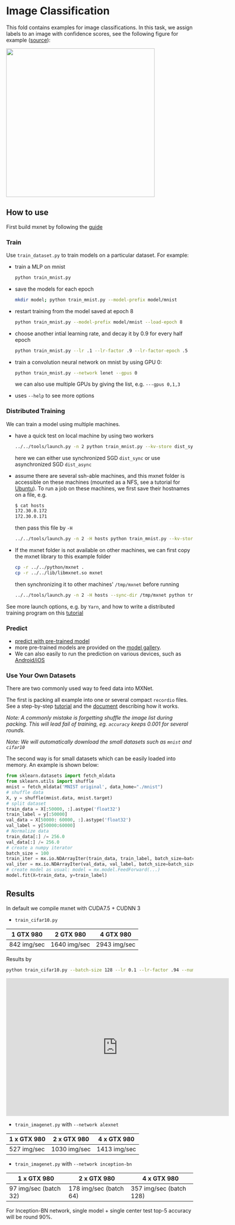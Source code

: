 # Image Classification

This fold contains examples for image classifications. In this task, we assign
labels to an image with confidence scores, see the following figure for example ([source](http://papers.nips.cc/paper/4824-imagenet-classification-with-deep-convolutional-neural-networks.pdf)):

<img src=https://raw.githubusercontent.com/dmlc/web-data/master/mxnet/image/image-classification.png
width=400/>

## How to use

First build mxnet by following the [guide](http://mxnet.readthedocs.org/en/latest/build.html)

### Train

Use `train_dataset.py` to train models on a particular dataset. For example:

- train a MLP on mnist

  ```bash
  python train_mnist.py
  ```

- save the models for each epoch

  ```bash
  mkdir model; python train_mnist.py --model-prefix model/mnist
  ```

- restart training from the model saved at epoch 8

  ```bash
  python train_mnist.py --model-prefix model/mnist --load-epoch 8
  ```

- choose another intial learning rate, and decay it by 0.9 for every half epoch

  ```bash
  python train_mnist.py --lr .1 --lr-factor .9 --lr-factor-epoch .5
  ```

- train a convolution neural network on mnist by using GPU 0:

  ```bash
  python train_mnist.py --network lenet --gpus 0
  ```

  we can also use multiple GPUs by giving the list, e.g. `---gpus 0,1,3`

- uses `--help` to see more options

### Distributed Training

We can train a model using multiple machines.

- have a quick test on local machine by using two workers

  ```bash
  ../../tools/launch.py -n 2 python train_mnist.py --kv-store dist_sync
  ```

  here we can either use synchronized SGD `dist_sync` or use asynchronized SGD
  `dist_async`

- assume there are several ssh-able machines, and this mxnet folder is
  accessible on these machines (mounted as a NFS, see a tutorial for [Ubuntu](https://help.ubuntu.com/lts/serverguide/network-file-system.html)). To run a job on these machines, we
  first save their hostnames on a file, e.g.

  ```bash
  $ cat hosts
  172.30.0.172
  172.30.0.171
  ```

  then pass this file by `-H`

  ```bash
  ../../tools/launch.py -n 2 -H hosts python train_mnist.py --kv-store dist_sync
  ```

- If the mxnet folder is not available on other machines, we can first copy the mxnet
  library to this example folder


  ```bash
  cp -r ../../python/mxnet .
  cp -r ../../lib/libmxnet.so mxnet
  ```

  then synchronizing it to other machines' `/tmp/mxnet` before running

  ```bash
  ../../tools/launch.py -n 2 -H hosts --sync-dir /tmp/mxnet python train_mnist.py --kv-store dist_sync
  ```

See more launch options, e.g. by `Yarn`, and how to write a distributed training
program on this [tutorial](http://mxnet.readthedocs.org/en/latest/distributed_training.html)

### Predict

- [predict with pre-trained model](../notebooks/predict-with-pretrained-model.ipynb)
- more pre-trained models are provided on the [model gallery](https://github.com/dmlc/mxnet-model-gallerya).
- We can also easily to run the prediction on various devices, such as
[Android/iOS](http://dmlc.ml/mxnet/2015/11/10/deep-learning-in-a-single-file-for-smart-device.html)


### Use Your Own Datasets

There are two commonly used way to feed data into MXNet.

The first is packing all example into one or several compact `recordio`
files. See a step-by-step
[tutorial](https://mxnet.readthedocs.org/en/latest/python/io.html#create-dataset-using-recordio)
and the
[document](http://mxnet.readthedocs.org/en/latest/developer-guide/note_data_loading.html)
describing how it works.

*Note: A commonly mistake is forgetting shuffle the image list during packing. This will lead fail of training, eg. ```accuracy``` keeps 0.001 for several rounds.*

*Note: We will automatically download the small datasets such as `mnist` and `cifar10`*

The second way is for small datasets which can be easily loaded into memory. An
example is shown below:

```python
from sklearn.datasets import fetch_mldata
from sklearn.utils import shuffle
mnist = fetch_mldata('MNIST original', data_home="./mnist")
# shuffle data
X, y = shuffle(mnist.data, mnist.target)
# split dataset
train_data = X[:50000, :].astype('float32')
train_label = y[:50000]
val_data = X[50000: 60000, :].astype('float32')
val_label = y[50000:60000]
# Normalize data
train_data[:] /= 256.0
val_data[:] /= 256.0
# create a numpy iterator
batch_size = 100
train_iter = mx.io.NDArrayIter(train_data, train_label, batch_size=batch_size, shuffle=True)
val_iter = mx.io.NDArrayIter(val_data, val_label, batch_size=batch_size)
# create model as usual: model = mx.model.FeedForward(...)
model.fit(X=train_data, y=train_label)
```

## Results

In default we compile mxnet with CUDA7.5 + CUDNN 3

- `train_cifar10.py`

| 1 GTX 980 | 2 GTX 980 | 4 GTX 980 |
| --- | --- | --- |
| 842 img/sec | 1640 img/sec | 2943 img/sec |

Results by

```bash
python train_cifar10.py --batch-size 128 --lr 0.1 --lr-factor .94 --num-epoch 50
```

<iframe width="600" height="371" seamless frameborder="0" scrolling="no" src="https://docs.google.com/spreadsheets/d/1kV2aDUXNyPn3t5nj8UdPA61AdRF4_w1UNmxaqu-cRBA/pubchart?oid=761035336&amp;format=interactive"></iframe>

- `train_imagenet.py` with `--network alexnet`

| 1 x GTX 980 | 2 x GTX 980  | 4 x GTX 980  |
| ----------- | ------------ | ------------ |
| 527 img/sec | 1030 img/sec | 1413 img/sec |

- `train_imagenet.py` with `--network inception-bn`

| 1 x GTX 980           | 2 x GTX 980            | 4 x GTX 980             |
| --------------------- | ---------------------- | ----------------------- |
| 97 img/sec (batch 32) | 178 img/sec (batch 64) | 357 img/sec (batch 128) |

For Inception-BN network, single model + single center test top-5 accuracy will
be round 90%.
